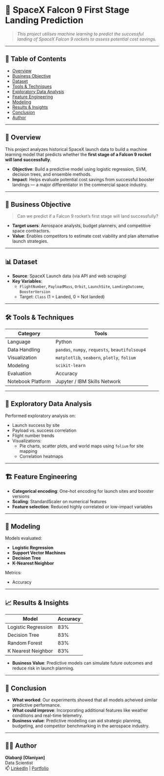 
# 💼 **SpaceX Falcon 9 First Stage Landing Prediction**

> *This project utilises machine learning to predict the successful landing of SpaceX Falcon 9 rockets to assess potential cost savings.*

---

## 📌 Table of Contents
- [Overview](#overview)
- [Business Objective](#business-objective)
- [Dataset](#dataset)
- [Tools & Techniques](#tools--techniques)
- [Exploratory Data Analysis](#exploratory-data-analysis)
- [Feature Engineering](#feature-engineering)
- [Modeling](#modeling)
- [Results & Insights](#results--insights)
- [Conclusion](#conclusion)
- [Author](#author)

---

## 🧩 Overview

This project analyzes historical SpaceX launch data to build a machine learning model that predicts whether the **first stage of a Falcon 9 rocket will land successfully**. 

- **Objective**: Build a predictive model using logistic regression, SVM, decision trees, and ensemble methods.
- **Impact**: Helps evaluate potential cost savings from successful booster landings — a major differentiator in the commercial space industry.

---

## 🎯 Business Objective

> Can we predict if a Falcon 9 rocket’s first stage will land successfully?

- **Target users**: Aerospace analysts, budget planners, and competitive space contractors.
- **Value**: Enables competitors to estimate cost viability and plan alternative launch strategies.

---

## 📊 Dataset

- **Source**: SpaceX Launch data (via API and web scraping)
- **Key Variables**:
  - `FlightNumber`, `PayloadMass`, `Orbit`, `LaunchSite`, `LandingOutcome`, `BoosterVersion`
  - Target: `Class` (1 = Landed, 0 = Not landed)

---

## 🛠️ Tools & Techniques

| **Category**     | **Tools**                                      |
|------------------|------------------------------------------------|
| Language         | Python                                         |
| Data Handling    | `pandas`, `numpy`, `requests`, `beautifulsoup4`|
| Visualization    | `matplotlib`, `seaborn`, `plotly`, `folium`    |
| Modeling         | `scikit-learn`                                 |
| Evaluation       | Accuracy           |
| Notebook Platform| Jupyter / IBM Skills Network                   |

---

## 🔎 Exploratory Data Analysis

Performed exploratory analysis on:
- Launch success by site
- Payload vs. success correlation
- Flight number trends
- Visualizations:
  - Pie charts, scatter plots, and world maps using `folium` for site mapping
  - Correlation heatmaps

---

## 🏗️ Feature Engineering

- **Categorical encoding**: One-hot encoding for launch sites and booster versions
- **Scaling**: StandardScaler on numerical features
- **Feature selection**: Reduced highly correlated or low-impact variables

---

## 🤖 Modeling

Models evaluated:
- **Logistic Regression**
- **Support Vector Machines**
- **Decision Tree**
- **K-Nearest Neighbor**

Metrics:
- Accuracy
---

## 📈 Results & Insights

| **Model**              | **Accuracy** | 
|------------------------|--------------|
| Logistic Regression    | 83%          |
| Decision Tree          | 83%           |
| Random Forest          | 83%          |
|K Nearest Neighbor      | 83%          |

- **Business Value**: Predictive models can simulate future outcomes and reduce risk in launch planning.

---

## 🧾 Conclusion

- **What worked**: Our experiments showed that all models acheived similar predictive performance.
- **What could improve**: Incorporating additional features like weather conditions and real-time telemetry.
- **Business value**: Predictive modelling can aid strategic planning, budgeting, and competitor benchmarking in the aerospace industry.

---

## 👨‍💻 Author

**Olabanji [Olaniyan]**  
Data Scientist  
📫 [LinkedIn](https://www.linkedin.com/in/olabanji-olaniyan-59a6b0198/) | [Portfolio](banjiola.github.io/Olabanji-Olaniyan/)
